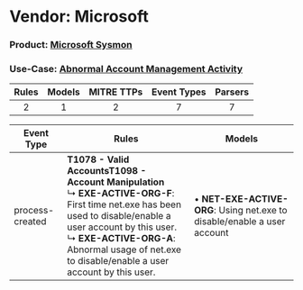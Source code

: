 Vendor: Microsoft
=================
### Product: [Microsoft Sysmon](../ds_microsoft_microsoft_sysmon.md)
### Use-Case: [Abnormal Account Management Activity](../../../../UseCases/uc_abnormal_account_management_activity.md)

| Rules | Models | MITRE TTPs | Event Types | Parsers |
|:-----:|:------:|:----------:|:-----------:|:-------:|
|   2   |   1    |     2      |      7      |    7    |

| Event Type      | Rules                                                                                                                                                                                                                                                                                   | Models                                                                       |
| --------------- | --------------------------------------------------------------------------------------------------------------------------------------------------------------------------------------------------------------------------------------------------------------------------------------- | ---------------------------------------------------------------------------- |
| process-created | <b>T1078 - Valid Accounts</b><b>T1098 - Account Manipulation</b><br> ↳ <b>EXE-ACTIVE-ORG-F</b>: First time net.exe has been used to disable/enable a user account by this user.<br> ↳ <b>EXE-ACTIVE-ORG-A</b>: Abnormal usage of net.exe to disable/enable a user account by this user. |  • <b>NET-EXE-ACTIVE-ORG</b>: Using net.exe to disable/enable a user account |
